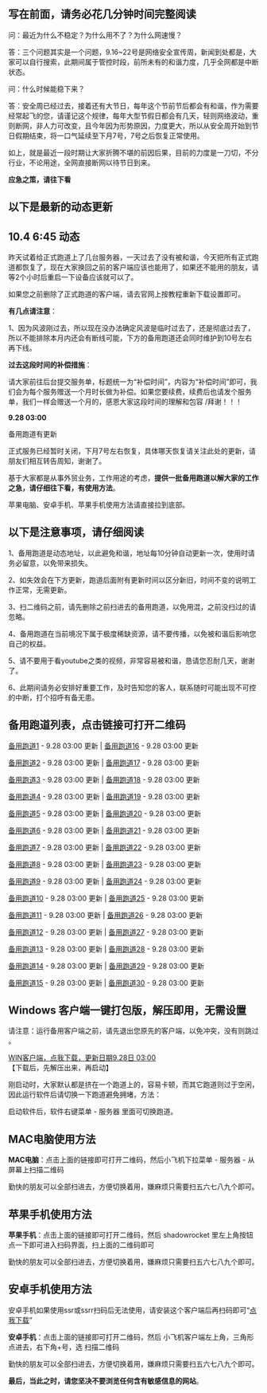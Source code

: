 写在前面，请务必花几分钟时间完整阅读
-----

问：最近为什么不稳定？为什么用不了？为什么网速慢？

答：三个问题其实是一个问题，9.16~22号是网络安全宣传周，新闻到处都是，大家可以自行搜索，此期间属于管控时段，前所未有的和谐力度，几乎全网都是中断状态。

问：什么时候能稳下来？

答：安全周已经过去，接着还有大节日，每年这个节前节后都会有和谐，作为需要经常起飞的您，请谨记这个规律，每年大型节假日都会有几天，轻则网络波动，重则断网，非人力可改变，且今年因为形势原因，力度更大，所以从安全周开始到节日假期结束，将一口气延续至下月7号，7号之后恢复正常使用。

如上，就是最近一段时期让大家折腾不堪的前因后果，目前的力度是一刀切，不分行业，不论用途，全网直接断网以待节日到来。

**应急之策，请往下看**

以下是最新的动态更新
-----

10.4 6:45 动态
-----

昨天试着给正式跑道上了几台服务器，一天过去了没有被和谐，今天把所有正式跑道都恢复了，现在大家换回之前的客户端应该也能用了，如果还不能用的朋友，请等2个小时后重启一下设备应该就可以了。

如果您之前删除了正式跑道的客户端，请去官网上按教程重新下载设置即可。

**有几点请注意**：

1、因为风波刚过去，所以现在没办法确定风波是临时过去了，还是彻底过去了，所以不能排除本月内还会有断线可能，下方的备用跑道还会同时维护到10号左右再下线。

**过去这段时间的补偿措施**：

请大家前往后台提交服务单，标题统一为“补偿时间”，内容为“补偿时间”即可，我们会为每个服务赠送一个月时长做为补偿。如果您要续费，续费后也请发个服务单，我们一样会赠送一个月的，感恩大家这段时间的理解和包容 /拜谢！！！


**9.28 03:00**

备用跑道有更新

正式服务已经暂时关闭，下月7号左右恢复，具体哪天恢复请关注此处的更新，请朋友们相互转告周知，谢谢了。

基于大家都是从事外贸业务，工作用途的考虑，**提供一批备用跑道以解大家的工作之急，请仔细往下看，有使用方法**。

苹果电脑、安卓手机、苹果手机使用方法请直接拉到底部。

以下是注意事项，请仔细阅读
-----

1、备用跑道是动态地址，以此避免和谐，地址每10分钟自动更新一次，使用时请务必留意，以免带来损失。

2、如失效会在下方更新，跑道后面附有更新时间以区分新旧，时间不变的说明工作正常，无需更新。

3、扫二维码之前，请先删除之前扫进去的备用跑道，以免用混，之前没扫过的请忽略。

4、备用跑道在当前境况下属于极度稀缺资源，请不要传播，以免被和谐后影响您自己的权益。

5、请不要用于看youtube之类的视频，非常容易被和谐，恳请您忍耐几天，谢谢了。

6、此期间请务必安排好重要工作，及时告知您的客人，联系随时可能出现不可控的中断，打个招呼有备无患。

备用跑道列表，点击链接可打开二维码
-----

[备用跑道1](https://files.catbox.moe/0nv3pp.png "用客户端扫二维码即可完成添加")  - 9.28 03:00 更新          |          [备用跑道16](https://files.catbox.moe/mo9892.png "用客户端扫二维码即可完成添加")  - 9.28 03:00 更新

[备用跑道2](https://files.catbox.moe/ljo0ox.png "用客户端扫二维码即可完成添加")  - 9.28 03:00 更新          |          [备用跑道17](https://files.catbox.moe/zfq983.png "用客户端扫二维码即可完成添加")  - 9.28 03:00 更新

[备用跑道3](https://files.catbox.moe/901278.png "用客户端扫二维码即可完成添加")  - 9.28 03:00 更新          |          [备用跑道18](https://files.catbox.moe/dh8phk.png "用客户端扫二维码即可完成添加")  - 9.28 03:00 更新

[备用跑道4](https://files.catbox.moe/4p2vxb.png "用客户端扫二维码即可完成添加")  - 9.28 03:00 更新          |          [备用跑道19](https://files.catbox.moe/s1gn8f.png "用客户端扫二维码即可完成添加")  - 9.28 03:00 更新

[备用跑道5](https://files.catbox.moe/xq44a4.png "用客户端扫二维码即可完成添加")  - 9.28 03:00 更新          |          [备用跑道20](https://files.catbox.moe/1b1cpp.png "用客户端扫二维码即可完成添加")  - 9.28 03:00 更新

[备用跑道6](https://files.catbox.moe/kj7jah.png "用客户端扫二维码即可完成添加")  - 9.28 03:00 更新          |          [备用跑道21](https://files.catbox.moe/03atg3.png "用客户端扫二维码即可完成添加")  - 9.28 03:00 更新

[备用跑道7](https://files.catbox.moe/n8mjvx.png "用客户端扫二维码即可完成添加")  - 9.28 03:00 更新          |          [备用跑道22](https://files.catbox.moe/xcynww.png "用客户端扫二维码即可完成添加")  - 9.28 03:00 更新

[备用跑道8](https://files.catbox.moe/wh15fi.png "用客户端扫二维码即可完成添加")  - 9.28 03:00 更新          |          [备用跑道23](https://files.catbox.moe/acfav2.png "用客户端扫二维码即可完成添加")  - 9.28 03:00 更新

[备用跑道9](https://files.catbox.moe/eh2s7f.png "用客户端扫二维码即可完成添加")  - 9.28 03:00 更新          |          [备用跑道24](https://files.catbox.moe/l89ntw.png "用客户端扫二维码即可完成添加")  - 9.28 03:00 更新

[备用跑道10](https://files.catbox.moe/uu6t40.png "用客户端扫二维码即可完成添加")  - 9.28 03:00 更新          |          [备用跑道25](https://files.catbox.moe/1489sf.png "用客户端扫二维码即可完成添加")  - 9.28 03:00 更新

[备用跑道11](https://files.catbox.moe/77bf33.png "用客户端扫二维码即可完成添加")  - 9.28 03:00 更新          |          [备用跑道26](https://files.catbox.moe/jgu9f6.png "用客户端扫二维码即可完成添加")  - 9.28 03:00 更新

[备用跑道12](https://files.catbox.moe/13o9rb.png "用客户端扫二维码即可完成添加")  - 9.28 03:00 更新          |          [备用跑道27](https://files.catbox.moe/7aoquu.png "用客户端扫二维码即可完成添加")  - 9.28 03:00 更新

[备用跑道13](https://files.catbox.moe/ludo3v.png "用客户端扫二维码即可完成添加")  - 9.28 03:00 更新          |          [备用跑道28](https://files.catbox.moe/1wvphh.png "用客户端扫二维码即可完成添加")  - 9.28 03:00 更新

[备用跑道14](https://files.catbox.moe/82gddb.png "用客户端扫二维码即可完成添加")  - 9.28 03:00 更新          |          [备用跑道29](https://files.catbox.moe/1y1xph.png "用客户端扫二维码即可完成添加")  - 9.28 03:00 更新

[备用跑道15](https://files.catbox.moe/sewk50.png "用客户端扫二维码即可完成添加")  - 9.28 03:00 更新          |          [备用跑道30](https://files.catbox.moe/2ikqlc.png "用客户端扫二维码即可完成添加")  - 9.28 03:00 更新

Windows 客户端一键打包版，解压即用，无需设置
-----

请注意：运行备用客户端之前，请先退出您原先的客户端，以免冲突，没有则跳过 。

[WIN客户端，点我下载，更新日期9.28日 03:00 ](https://files.catbox.moe/auo15g.7z "点击下载")【下载后，先解压出来，再启动】

刚启动时，大家默认都是挤在一个跑道上的，容易卡顿，而其它跑道则过于空闲，因此运行软件后请切换一下跑道避免拥堵，方法：

启动软件后，软件右键菜单 - 服务器 里面可切换跑道。

MAC电脑使用方法
-----

**MAC电脑**：点击上面的链接即可打开二维码，然后小飞机下拉菜单 - 服务器 - 从屏幕上扫描二维码

勤快的朋友可以全部扫进去，方便切换着用，嫌麻烦只需要扫五六七八九个即可。


苹果手机使用方法
-----

**苹果手机**：点击上面的链接即可打开二维码，然后 shadowrocket 里左上角按钮点一下即可进入扫码界面，扫上面的二维码即可

勤快的朋友可以全部扫进去，方便切换着用，嫌麻烦只需要扫五六七八九个即可。

安卓手机使用方法
-----

安卓手机如果使用ssr或ssrr扫码后无法使用，请安装这个客户端后再扫码即可“[点我下载](https://files.catbox.moe/tycc9p.apk "点我下载")”

**安卓手机**：点击上面的链接即可打开二维码，然后 小飞机客户端左上角，三角形点进去，右下角+号，选 扫描二维码

勤快的朋友可以全部扫进去，方便切换着用，嫌麻烦只需要扫五六七八九个即可。

**最后，当此之时，请您坚决不要浏览任何含有敏感信息的网站**。
